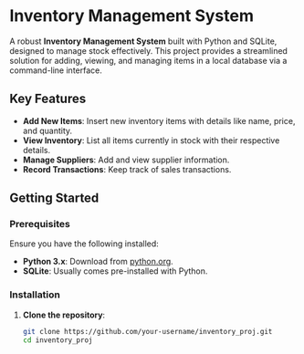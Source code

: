 # Inventory Management System

A robust **Inventory Management System** built with Python and SQLite, designed to manage stock effectively. This project provides a streamlined solution for adding, viewing, and managing items in a local database via a command-line interface.

## Key Features
- **Add New Items**: Insert new inventory items with details like name, price, and quantity.
- **View Inventory**: List all items currently in stock with their respective details.
- **Manage Suppliers**: Add and view supplier information.
- **Record Transactions**: Keep track of sales transactions.

## Getting Started

### Prerequisites
Ensure you have the following installed:
- **Python 3.x**: Download from [python.org](https://www.python.org/).
- **SQLite**: Usually comes pre-installed with Python.

### Installation
1. **Clone the repository**:
   ```bash
   git clone https://github.com/your-username/inventory_proj.git
   cd inventory_proj
